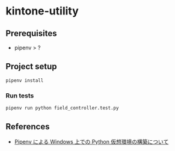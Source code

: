 # kintone-utility

## Prerequisites

- pipenv > ?

## Project setup

```
pipenv install
```

### Run tests

```
pipenv run python field_controller.test.py
```

## References

- [Pipenv による Windows 上での Python 仮想環境の構築について](https://www.aska-ltd.jp/jp/blog/53)
